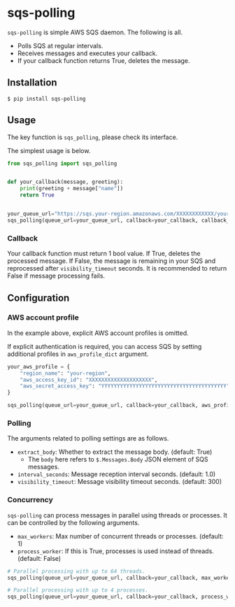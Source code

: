 # sqs-polling
`sqs-polling` is simple AWS SQS daemon. The following is all.
- Polls SQS at regular intervals.
- Receives messages and executes your callback.
- If your callback function returns True, deletes the message.

## Installation
```
$ pip install sqs-polling
```

## Usage
The key function is `sqs_polling`, please check its interface.

The simplest usage is below.
```python
from sqs_polling import sqs_polling


def your_callback(message, greeting):
    print(greeting + message["name"])
    return True


your_queue_url="https://sqs.your-region.amazonaws.com/XXXXXXXXXXXX/your-sqs",
sqs_polling(queue_url=your_queue_url, callback=your_callback, callback_args={"greeting": "Hello, "})
```

### Callback
Your callback function must return 1 bool value.
If True, deletes the processed message.
If False, the message is remaining in your SQS and reprocessed after `visibility_timeout` seconds. It is recommended to return False if message processing fails.

## Configuration

### AWS account profile
In the example above, explicit AWS account profiles is omitted.

If explicit authentication is required, you can access SQS by setting additional profiles in `aws_profile_dict` argument.

```python
your_aws_profile = {
    "region_name": "your-region",
    "aws_access_key_id": "XXXXXXXXXXXXXXXXXXXX",
    "aws_secret_access_key": "YYYYYYYYYYYYYYYYYYYYYYYYYYYYYYYYYYYYYYYY",
}

sqs_polling(queue_url=your_queue_url, callback=your_callback, aws_profile_dict=your_aws_profile)
```

### Polling
The arguments related to polling settings are as follows.

- `extract_body`: Whether to extract the message body. (default: True)
  - The `body` here refers to `$.Messages.Body` JSON element of SQS messages.
- `interval_seconds`: Message reception interval seconds. (default: 1.0)
- `visibility_timeout`: Message visibility timeout seconds. (default: 300)

### Concurrency
`sqs-polling` can process messages in parallel using threads or processes. It can be controlled by the following arguments.

- `max_workers`: Max number of concurrent threads or processes. (default: 1)
- `process_worker`: If this is True, processes is used instead of threads. (default: False) 

```python
# Parallel processing with up to 64 threads.
sqs_polling(queue_url=your_queue_url, callback=your_callback, max_workers=64)

# Parallel processing with up to 4 processes.
sqs_polling(queue_url=your_queue_url, callback=your_callback, process_worker=True, max_workers=4)
```